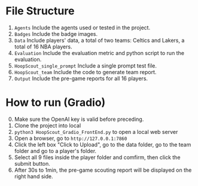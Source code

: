 # File Structure
1. ```Agents``` Include the agents used or tested in the project.
2. ```Badges``` Include the badge images.
3. ```Data``` Include players' data, a total of two teams: Celtics and Lakers, a total of 16 NBA players.
4. ```Evaluation``` Include the evaluation metric and python script to run the evaluation.
5. ```HoopScout_single_prompt``` Include a single prompt test file.
6. ```HoopScout_team``` Include the code to generate team report.
7. ```Output``` Include the pre-game reports for all 16 players.

# How to run (Gradio)
0. Make sure the OpenAI key is valid before preceding.
1. Clone the project into local
2. ```python3 HoopScout_Gradio_FrontEnd.py``` to open a local web server
3. Open a browser, go to ```http://127.0.0.1:7860```
4. Click the left box "Click to Upload", go to the data folder, go to the team folder and go to a player's folder.
5. Select all 9 files inside the player folder and comfirm, then click the submit button.
6. After 30s to 1min, the pre-game scouting report will be displayed on the right hand side.

